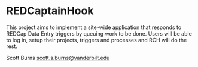 REDCaptainHook
==============

This project aims to implement a site-wide application that responds to REDCap Data Entry triggers by queuing work to be done. Users will be able to log in, setup their projects, triggers and processes and RCH will do the rest.

Scott Burns
scott.s.burns@vanderbilt.edu

